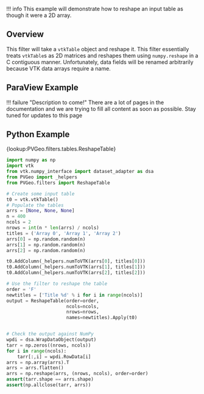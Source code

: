!!! info
    This example will demonstrate how to reshape an input table as though it were a 2D array.

## Overview

This filter will take a `vtkTable` object and reshape it. This filter essentially treats `vtkTable`s as 2D matrices and reshapes them using `numpy.reshape` in a C contiguous manner. Unfortunately, data fields will be renamed arbitrarily because VTK data arrays require a name.


## ParaView Example

!!! failure "Description to come!"
    There are a lot of pages in the documentation and we are trying to fill all content as soon as possible. Stay tuned for updates to this page


<!--- TODO --->

## Python Example

{lookup:PVGeo.filters.tables.ReshapeTable}

```py
import numpy as np
import vtk
from vtk.numpy_interface import dataset_adapter as dsa
from PVGeo import _helpers
from PVGeo.filters import ReshapeTable

# Create some input table
t0 = vtk.vtkTable()
# Populate the tables
arrs = [None, None, None]
n = 400
ncols = 2
nrows = int(n * len(arrs) / ncols)
titles = ('Array 0', 'Array 1', 'Array 2')
arrs[0] = np.random.random(n)
arrs[1] = np.random.random(n)
arrs[2] = np.random.random(n)

t0.AddColumn(_helpers.numToVTK(arrs[0], titles[0]))
t0.AddColumn(_helpers.numToVTK(arrs[1], titles[1]))
t0.AddColumn(_helpers.numToVTK(arrs[2], titles[2]))

# Use the filter to reshape the table
order = 'F'
newtitles = ['Title %d' % i for i in range(ncols)]
output = ReshapeTable(order=order,
                      ncols=ncols,
                      nrows=nrows,
                      names=newtitles).Apply(t0)


# Check the output against NumPy
wpdi = dsa.WrapDataObject(output)
tarr = np.zeros((nrows, ncols))
for i in range(ncols):
    tarr[:,i] = wpdi.RowData[i]
arrs = np.array(arrs).T
arrs = arrs.flatten()
arrs = np.reshape(arrs, (nrows, ncols), order=order)
assert(tarr.shape == arrs.shape)
assert(np.allclose(tarr, arrs))

```
